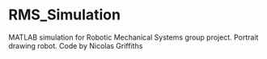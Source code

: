 # RMS_Simulation
MATLAB simulation for Robotic Mechanical Systems group project. Portrait drawing robot.
Code by Nicolas Griffiths
